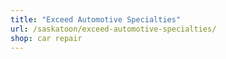 ```yaml
---
title: "Exceed Automotive Specialties"
url: /saskatoon/exceed-automotive-specialties/
shop: car repair
---
```

